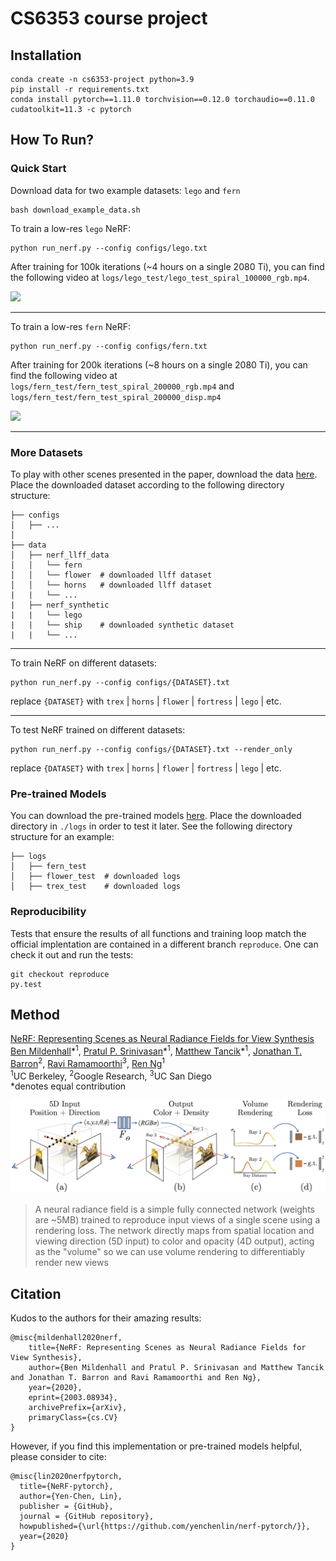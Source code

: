 # CS6353 course project

## Installation

```
conda create -n cs6353-project python=3.9
pip install -r requirements.txt
conda install pytorch==1.11.0 torchvision==0.12.0 torchaudio==0.11.0 cudatoolkit=11.3 -c pytorch
```

## How To Run?

### Quick Start

Download data for two example datasets: `lego` and `fern`
```
bash download_example_data.sh
```

To train a low-res `lego` NeRF:
```
python run_nerf.py --config configs/lego.txt
```
After training for 100k iterations (~4 hours on a single 2080 Ti), you can find the following video at `logs/lego_test/lego_test_spiral_100000_rgb.mp4`.

![](https://user-images.githubusercontent.com/7057863/78473103-9353b300-7770-11ea-98ed-6ba2d877b62c.gif)

---

To train a low-res `fern` NeRF:
```
python run_nerf.py --config configs/fern.txt
```
After training for 200k iterations (~8 hours on a single 2080 Ti), you can find the following video at `logs/fern_test/fern_test_spiral_200000_rgb.mp4` and `logs/fern_test/fern_test_spiral_200000_disp.mp4`

![](https://user-images.githubusercontent.com/7057863/78473081-58ea1600-7770-11ea-92ce-2bbf6a3f9add.gif)

---

### More Datasets
To play with other scenes presented in the paper, download the data [here](https://drive.google.com/drive/folders/128yBriW1IG_3NJ5Rp7APSTZsJqdJdfc1). Place the downloaded dataset according to the following directory structure:
```
├── configs                                                                                                       
│   ├── ...                                                                                     
│                                                                                               
├── data                                                                                                                                                                                                       
│   ├── nerf_llff_data                                                                                                  
│   │   └── fern                                                                                                                             
│   │   └── flower  # downloaded llff dataset                                                                                  
│   │   └── horns   # downloaded llff dataset
|   |   └── ...
|   ├── nerf_synthetic
|   |   └── lego
|   |   └── ship    # downloaded synthetic dataset
|   |   └── ...
```

---

To train NeRF on different datasets: 

```
python run_nerf.py --config configs/{DATASET}.txt
```

replace `{DATASET}` with `trex` | `horns` | `flower` | `fortress` | `lego` | etc.

---

To test NeRF trained on different datasets: 

```
python run_nerf.py --config configs/{DATASET}.txt --render_only
```

replace `{DATASET}` with `trex` | `horns` | `flower` | `fortress` | `lego` | etc.


### Pre-trained Models

You can download the pre-trained models [here](https://drive.google.com/drive/folders/1jIr8dkvefrQmv737fFm2isiT6tqpbTbv). Place the downloaded directory in `./logs` in order to test it later. See the following directory structure for an example:

```
├── logs 
│   ├── fern_test
│   ├── flower_test  # downloaded logs
│   ├── trex_test    # downloaded logs
```

### Reproducibility 

Tests that ensure the results of all functions and training loop match the official implentation are contained in a different branch `reproduce`. One can check it out and run the tests:
```
git checkout reproduce
py.test
```

## Method

[NeRF: Representing Scenes as Neural Radiance Fields for View Synthesis](http://tancik.com/nerf)  
 [Ben Mildenhall](https://people.eecs.berkeley.edu/~bmild/)\*<sup>1</sup>,
 [Pratul P. Srinivasan](https://people.eecs.berkeley.edu/~pratul/)\*<sup>1</sup>,
 [Matthew Tancik](http://tancik.com/)\*<sup>1</sup>,
 [Jonathan T. Barron](http://jonbarron.info/)<sup>2</sup>,
 [Ravi Ramamoorthi](http://cseweb.ucsd.edu/~ravir/)<sup>3</sup>,
 [Ren Ng](https://www2.eecs.berkeley.edu/Faculty/Homepages/yirenng.html)<sup>1</sup> <br>
 <sup>1</sup>UC Berkeley, <sup>2</sup>Google Research, <sup>3</sup>UC San Diego  
  \*denotes equal contribution  
  
<img src='imgs/pipeline.jpg'/>

> A neural radiance field is a simple fully connected network (weights are ~5MB) trained to reproduce input views of a single scene using a rendering loss. The network directly maps from spatial location and viewing direction (5D input) to color and opacity (4D output), acting as the "volume" so we can use volume rendering to differentiably render new views


## Citation
Kudos to the authors for their amazing results:
```
@misc{mildenhall2020nerf,
    title={NeRF: Representing Scenes as Neural Radiance Fields for View Synthesis},
    author={Ben Mildenhall and Pratul P. Srinivasan and Matthew Tancik and Jonathan T. Barron and Ravi Ramamoorthi and Ren Ng},
    year={2020},
    eprint={2003.08934},
    archivePrefix={arXiv},
    primaryClass={cs.CV}
}
```

However, if you find this implementation or pre-trained models helpful, please consider to cite:
```
@misc{lin2020nerfpytorch,
  title={NeRF-pytorch},
  author={Yen-Chen, Lin},
  publisher = {GitHub},
  journal = {GitHub repository},
  howpublished={\url{https://github.com/yenchenlin/nerf-pytorch/}},
  year={2020}
}
```
